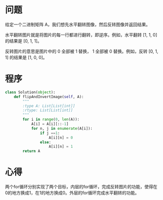 # 问题
给定一个二进制矩阵 A，我们想先水平翻转图像，然后反转图像并返回结果。

水平翻转图片就是将图片的每一行都进行翻转，即逆序。例如，水平翻转 [1, 1, 0] 的结果是 [0, 1, 1]。

反转图片的意思是图片中的 0 全部被 1 替换， 1 全部被 0 替换。例如，反转 [0, 1, 1] 的结果是 [1, 0, 0]。
# 程序
```Python
class Solution(object):
    def flipAndInvertImage(self, A):
        """
        :type A: List[List[int]]
        :rtype: List[List[int]]
        """
        for i in range(0, len(A)):
            A[i] = A[i][::-1]
            for n, j in enumerate(A[i]):
                if j ==1:
                    A[i][n] = 0
                else:
                    A[i][n] = 1
        return A
```
# 心得
两个for循环分别实现了两个目标，内层的for循环，完成反转图片的功能，使得在0的地方换成1，在1的地方换成0。外层的for循环完成水平翻转的功能。